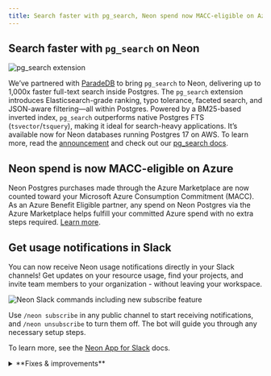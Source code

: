 ```yaml
---
title: Search faster with pg_search, Neon spend now MACC-eligible on Azure, and more
---
```


## Search faster with `pg_search` on Neon

![pg_search extension](/docs/relnotes/pg_search.png)

We’ve partnered with [ParadeDB](https://www.paradedb.com/) to bring `pg_search` to Neon, delivering up to 1,000x faster full-text search inside Postgres. The `pg_search` extension introduces Elasticsearch-grade ranking, typo tolerance, faceted search, and JSON-aware filtering—all within Postgres. Powered by a BM25-based inverted index, `pg_search` outperforms native Postgres FTS (`tsvector`/`tsquery`), making it ideal for search-heavy applications. It’s available now for Neon databases running Postgres 17 on AWS. To learn more, read the [announcement](https://neon.tech/blog/pgsearch-on-neon) and check out our [pg_search docs](https://neon.tech/docs/extensions/pg_search).

## Neon spend is now MACC-eligible on Azure

Neon Postgres purchases made through the Azure Marketplace are now counted toward your Microsoft Azure Consumption Commitment (MACC). As an Azure Benefit Eligible partner, any spend on Neon Postgres via the Azure Marketplace helps fulfill your committed Azure spend with no extra steps required. [Learn more](https://neon.tech/docs/introduction/billing-azure-marketplace#microsoft-azure-consumption-commitment-macc).

## Get usage notifications in Slack

You can now receive Neon usage notifications directly in your Slack channels! Get updates on your resource usage, find your projects, and invite team members to your organization - without leaving your workspace.

![Neon Slack commands including new subscribe feature](/docs/manage/slack_app_overview.png)

Use `/neon subscribe` in any public channel to start receiving notifications, and `/neon unsubscribe` to turn them off. The bot will guide you through any necessary setup steps.

To learn more, see the [Neon App for Slack](/docs/manage/slack-app) docs.

<details>

<summary>**Fixes & improvements**</summary>

- **Neon Console**

  - Expanded the database drop-down menu width in the Neon SQL Editor to accommodate longer database names. Previously, longer names were not fully visible due to the narrow menu width.
  - Added an `Unable to fetch projects` message to the Projects page in the Neon Console. Previously, an error page was displayed when the project list couldn't be retrieved.

- **Autoscaling default settings**

  We've updated the default autoscaling settings for **newly created projects on paid Neon plans** to provide a better balance of performance and efficiency:

  | **Neon plan** | **Minimum compute size** | **Maximum compute size** |
  | ------------- | ------------------------ | ------------------------ |
  | Launch        | 1                        | 4                        |
  | Scale         | 1                        | 8                        |
  | Business      | 1                        | 8                        |

  These optimized defaults help ensure projects scale smoothly to meet workload demands while maintaining cost efficiency. This change applies only to newly created projects—existing projects and computes remain unaffected. You can review and adjust your autoscaling settings anytime in your project settings. From your **Project Dashboard**, go to **Settings** > **Compute**.

- **Postgres `effective_cache_size` setting is now optimized for better query plans**

  Previously, Neon didn’t explicitly set the Postgres `effective_cache_size` Postgres parameter, so it defaulted to 4 GiB—often too low for larger compute sizes and autoscaling configurations. We now set this value based on the maximum size of Neon's [Local File Cache (LFC)](/docs/reference/glossary#local-file-cache) for a compute's maximum compute size, which helps the Postgres query planner make better decisions and improves query performance. For information about maximum LFC size per compute size, see the table in [How to size your compute](/docs/manage/endpoints#how-to-size-your-compute).

- **Neon API**

  - Improved performance of the [Compare database schema](/reference/getprojectbranchschemacomparison) endpoint by retrieving schemas in parallel.
  - The `name` field for branches is now limited to 256 characters in the [Create project](https://api-docs.neon.tech/reference/createproject) and [Create branch](https://api-docs.neon.tech/reference/createprojectbranch) endpoints.

- **Drizzle Studio update**

  We updated the Drizzle Studio integration that powers the **Tables** page in the Neon Console to version 1.0.18. For the latest improvements and fixes, see the [Neon Drizzle Studio Integration Changelog](https://github.com/neondatabase/neon-drizzle-studio-changelog/blob/main/CHANGELOG.md).

- **Fixes**

  - Resolved an issue where resetting a role password in the Neon Console would result in an "invalid password" error in the **SQL Editor** and on the **Tables** page.
  - Revised the copy at the bottom of the **Connect to your database** modal for older Neon projects. The copy previously mentioned that passwords are stored, which is only true for Neon projects created after password storage was introduced.

</details>
